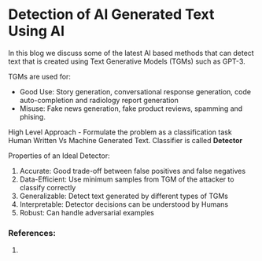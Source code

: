 # Detection of AI Generated Text Using AI  
In this blog we discuss some of the latest AI based methods that can detect text that is created using Text Generative Models (TGMs) such as GPT-3.  

TGMs are used for:
- Good Use: Story generation, conversational response generation, code auto-completion and radiology report generation
- Misuse: Fake news generation, fake product reviews, spamming and phising.  

High Level Approach - Formulate the problem as a classification task Human Written Vs Machine Generated Text. Classifier is called **Detector**  

Properties of an Ideal Detector:
1. Accurate: Good trade-off between false positives and false negatives  
2. Data-Efficient: Use minimum samples from TGM of the attacker to classify correctly
3. Generalizable: Detect text generated by different types of TGMs
4. Interpretable: Detector decisions can be understood by Humans
5. Robust: Can handle adversarial examples




### References:  
1. 